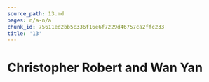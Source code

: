 ```yaml
---
source_path: 13.md
pages: n/a-n/a
chunk_id: 75611ed2bb5c336f16e6f7229d46757ca2ffc233
title: '13'
---
```

# Christopher Robert and Wan Yan
